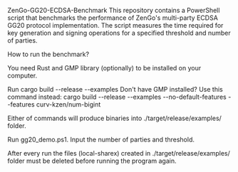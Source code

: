 ZenGo-GG20-ECDSA-Benchmark This repository contains a PowerShell script that benchmarks the performance of ZenGo's multi-party ECDSA GG20 protocol implementation. The script measures the time required for key generation and signing operations for a specified threshold and number of parties.

How to run the benchmark?

You need Rust and GMP library (optionally) to be installed on your computer.

Run cargo build --release --examples Don't have GMP installed? Use this command instead: cargo build --release --examples --no-default-features --features curv-kzen/num-bigint

Either of commands will produce binaries into ./target/release/examples/ folder.

Run gg20_demo.ps1. Input the number of parties and threshold.

After every run the files (local-sharex) created in ./target/release/examples/ folder must be deleted before running the program again.  
